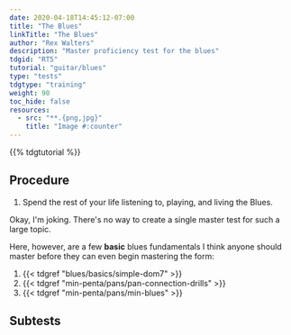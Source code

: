 ```yaml
---
date: 2020-04-18T14:45:12-07:00
title: "The Blues"
linkTitle: "The Blues"
author: "Rex Walters"
description: "Master proficiency test for the blues"
tdgid: "RT5"
tutorial: "guitar/blues"
type: "tests"
tdgtype: "training"
weight: 90
toc_hide: false
resources:
  - src: "**.{png,jpg}"
    title: "Image #:counter"
---
```


{{% tdgtutorial %}}

## Procedure

1. Spend the rest of your life listening to, playing, and living the Blues.

Okay, I'm joking. There's no way to create a single master test for such a large
topic.

Here, however, are a few **basic** blues fundamentals I think anyone should
master before they can even begin mastering the form:

1. {{< tdgref "blues/basics/simple-dom7" >}}
2. {{< tdgref "min-penta/pans/pan-connection-drills" >}}
3. {{< tdgref "min-penta/pans/min-blues" >}}


## Subtests


